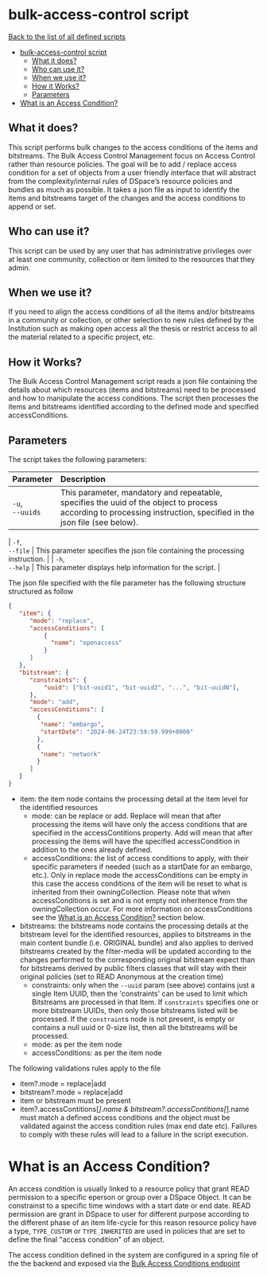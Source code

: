 # bulk-access-control script
[Back to the list of all defined scripts](./index.md)

<!-- TOC -->
* [bulk-access-control script](#bulk-access-control-management-script)
  * [What it does?](#what-it-does)
  * [Who can use it?](#who-can-use-it)
  * [When we use it?](#when-we-use-it)
  * [How it Works?](#how-it-works)
  * [Parameters](#parameters)
* [What is an Access Condition?](#what-is-an-access-condition)
<!-- TOC -->
## What it does?

This script performs bulk changes to the access conditions of the items and bitstreams. 
The Bulk Access Control Management focus on Access Control rather than resource policies. The goal will be to add / replace access condition for a set of objects from a user friendly interface that will abstract from the complexity/internal rules of DSpace’s resource policies and bundles as much as possible.
It takes a json file as input to identify the items and bitstreams target of the changes and the access conditions to append or set.

## Who can use it?

This script can be used by any user that has administrative privileges over at least one community, collection or item limited to the resources that they admin.

## When we use it?

If you need to align the access conditions of all the items and/or bitstreams in a community or collection, or other selection to new rules defined by the Institution such as making open access all the thesis or restrict access to all the material related to a specific project, etc.


## How it Works?

The Bulk Access Control Management script reads a json file containing the details about which resources (items and bitstreams) need to be processed and how to manipulate the access conditions.
The script then processes the items and bitstreams identified according to the defined mode and specified accessConditions.

## Parameters

The script takes the following parameters:

| Parameter                        | Description                                                                                                                                                                            |
|----------------------------------|:---------------------------------------------------------------------------------------------------------------------------------------------------------------------------------------|
| `-u`, <br>`--uuids`              | This parameter, mandatory and repeatable, specifies the uuid of the object to process according to processing instruction, specified in the json file (see below).                                                                                                              |

| `-f`, <br>`--file`                | This parameter specifies the json file containing the processing instruction.                                                                                                              |
| `-h`, <br>`--help`               | This parameter displays help information for the script.                                                                                                                               |

The json file specified with the file parameter has the following structure
 structured as follow
```json
{
   "item": {
      "mode": "replace",
      "accessConditions": [
          {
            "name": "openaccess"
          }
      ]
   },
   "bitstream": {
      "constraints": {
          "uuid": ["bit-uuid1", "bit-uuid2", "...", "bit-uuidN"],
      },
      "mode": "add",
      "accessConditions": [
        {
         "name": "embargo",
         "startDate": "2024-06-24T23:59:59.999+0000"
        },
        {
         "name": "network"         
        }
      ]
   }
}
```
* item: the item node contains the processing detail at the item level for the identified resources
  * mode: can be replace or add. Replace will mean that after processing the items will have only the access conditions that are specified in the accessContitions property. Add will mean that after processing the items will have the specified accessCondition in addition to the ones already defined.
  * accessConditions: the list of access conditions to apply, with their specific parameters if needed (such as a startDate for an embargo, etc.). Only in replace mode the accessConditions can be empty in this case the access conditions of the item will be reset to what is inherited from their owningCollection. Please note that when accessConditions is set and is not empty not inheritence from the owningCollection occur. For more information on accessConditions see the [What is an Access Condition?](#what-is-an-access-condition) section below.
* bitstreams: the bitstreams node contains the processing details at the bitstream level for the identified resources, applies to bitstreams in the main content bundle (i.e. ORIGINAL bundle) and also applies to derived bitstreams created by the filter-media will be updated according to the changes performed to the corresponding original bitstream expect than for bitstreams derived by public filters classes that will stay with their original policies (set to READ Anonymous at the creation time)
  * constraints: only when the `--uuid` param (see above) contains just a single Item UUID, then the 'constraints' can be used to limit which Bitstreams are processed in that Item. If `constraints` specifies one or more bitstream UUIDs, then only those bitstreams listed will be processed. If the `constraint`s node is not present, is empty or contains a null uuid or 0-size list, then all the bitstreams will be processed.
  * mode: as per the item node
  * accessConditions: as per the item node

The following validations rules apply to the file
* item?.mode = replace|add
* bitstream?.mode = replace|add
* item or bitstream must be present
* item?.accessContitions[*].name & bitstream?.accessContitions[*].name must match a defined access conditions and the object must be validated against the access condition rules (max end date etc).
Failures to comply with these rules will lead to a failure in the script execution.

# What is an Access Condition?

An access condition is usually linked to a resource policy that grant READ permission to a specific eperson or group over a DSpace Object. It can be constrainst to a specific time windows with a start date or end date. READ permission are grant in DSpace to user for different purpose according to the different phase of an item life-cycle for this reason resource policy have a type, `TYPE_CUSTOM` or `TYPE_INHERITED` are used in policies that are set to define the final "access condition" of an object.

The access condition defined in the system are configured in a spring file of the the backend and exposed via the [Bulk Access Conditions endpoint](/bulkaccessconditionoptions.md)